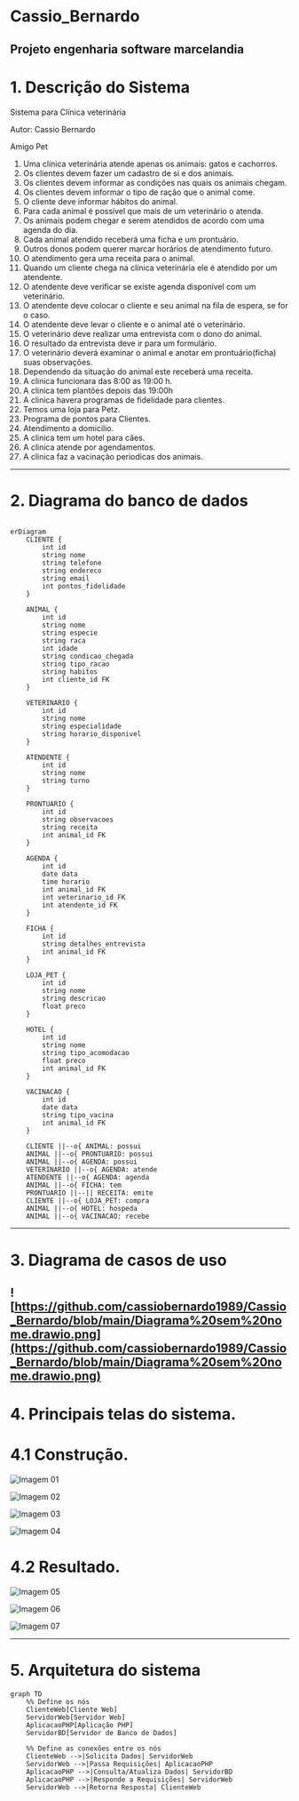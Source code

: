 # Cassio_Bernardo
Projeto engenharia software marcelandia
---
# 1. Descrição do Sistema
Sistema para Clínica veterinária

Autor: Cassio Bernardo

Amigo Pet

1.  Uma clínica veterinária atende apenas os animais: gatos e cachorros. 
2.  Os clientes devem fazer um cadastro de si e dos animais. 
3.  Os clientes devem informar as condições nas quais os animais chegam. 
4.  Os clientes devem informar o tipo de ração que o animal come. 
5.  O cliente deve informar hábitos do animal. 
6.  Para cada animal é possível que mais de um veterinário o atenda. 
7.  Os animais podem chegar e serem atendidos de acordo com uma agenda do dia. 
8.  Cada animal atendido receberá uma ficha e um prontuário. 
9.  Outros donos podem querer marcar horários de atendimento futuro. 
10. O atendimento gera uma receita para o animal. 
11. Quando um cliente chega na clínica veterinária ele é atendido por um atendente. 
12. O atendente deve verificar se existe agenda disponível com um veterinário. 
13. O atendente deve colocar o cliente e seu animal na fila de espera, se for o caso. 
14. O atendente deve levar o cliente e o animal até o veterinário. 
14. O veterinário deve realizar uma entrevista com o dono do animal. 
15. O resultado da entrevista deve ir para um formulário. 
16. O veterinário deverá examinar o animal e anotar em prontuário(ficha) suas observações. 
17. Dependendo da situação do animal este receberá uma receita.
18. A clinica funcionara das 8:00 as 19:00 h.
19. A clinica tem plantões depois das 19:00h
20. A clinica havera programas de fidelidade para clientes.
21. Temos uma loja para Petz.
22. Programa de pontos para Clientes.
23. Atendimento a domicilio.
24. A clinica tem um hotel para cães.
25. A clinica atende por agendamentos.
26. A clinica faz a vacinação periodicas dos animais.
---
# 2. Diagrama do banco de dados


```mermaid

erDiagram
    CLIENTE {
        int id
        string nome
        string telefone
        string endereco
        string email
        int pontos_fidelidade
    }

    ANIMAL {
        int id
        string nome
        string especie
        string raca
        int idade
        string condicao_chegada
        string tipo_racao
        string habitos
        int cliente_id FK
    }

    VETERINARIO {
        int id
        string nome
        string especialidade
        string horario_disponivel
    }

    ATENDENTE {
        int id
        string nome
        string turno
    }

    PRONTUARIO {
        int id
        string observacoes
        string receita
        int animal_id FK
    }

    AGENDA {
        int id
        date data
        time horario
        int animal_id FK
        int veterinario_id FK
        int atendente_id FK
    }

    FICHA {
        int id
        string detalhes_entrevista
        int animal_id FK
    }

    LOJA_PET {
        int id
        string nome
        string descricao
        float preco
    }

    HOTEL {
        int id
        string nome
        string tipo_acomodacao
        float preco
        int animal_id FK
    }

    VACINACAO {
        int id
        date data
        string tipo_vacina
        int animal_id FK
    }

    CLIENTE ||--o{ ANIMAL: possui
    ANIMAL ||--o{ PRONTUARIO: possui
    ANIMAL ||--o{ AGENDA: possui
    VETERINARIO ||--o{ AGENDA: atende
    ATENDENTE ||--o{ AGENDA: agenda
    ANIMAL ||--o{ FICHA: tem
    PRONTUARIO ||--|| RECEITA: emite
    CLIENTE ||--o{ LOJA_PET: compra
    ANIMAL ||--o{ HOTEL: hospeda
    ANIMAL ||--o{ VACINACAO: recebe

```


---
# 3. Diagrama de casos de uso

![https://github.com/cassiobernardo1989/Cassio_Bernardo/blob/main/Diagrama%20sem%20nome.drawio.png](https://github.com/cassiobernardo1989/Cassio_Bernardo/blob/main/Diagrama%20sem%20nome.drawio.png)
---
# 4. Principais telas do sistema.

# 4.1 Construção.


![Imagem 01](https://github.com/cassiobernardo1989/Cassio_Bernardo/blob/main/imagens/Captura%20de%20tela%202024-08-13%20220157.png)

![Imagem 02](https://github.com/cassiobernardo1989/Cassio_Bernardo/blob/main/imagens/Captura%20de%20tela%202024-08-13%20220233.png)

![Imagem 03](https://github.com/cassiobernardo1989/Cassio_Bernardo/blob/main/imagens/Captura%20de%20tela%202024-08-13%20221151.png)

![Imagem 04](https://github.com/cassiobernardo1989/Cassio_Bernardo/blob/main/imagens/Captura%20de%20tela%202024-08-13%20222536.png)

# 4.2 Resultado.


![Imagem 05](https://github.com/cassiobernardo1989/Cassio_Bernardo/blob/main/imagens/Captura%20de%20tela%202024-08-15%20222152.png)

![Imagem 06](https://github.com/cassiobernardo1989/Cassio_Bernardo/blob/main/imagens/Captura%20de%20tela%202024-08-15%20222216.png)

![Imagem 07](https://github.com/cassiobernardo1989/Cassio_Bernardo/blob/main/imagens/Captura%20de%20tela%202024-08-15%20222122.png)


---

# 5. Arquitetura do sistema


```mermaid
graph TD
    %% Define os nós
    ClienteWeb[Cliente Web]
    ServidorWeb[Servidor Web]
    AplicacaoPHP[Aplicação PHP]
    ServidorBD[Servidor de Banco de Dados]

    %% Define as conexões entre os nós
    ClienteWeb -->|Solicita Dados| ServidorWeb
    ServidorWeb -->|Passa Requisições| AplicacaoPHP
    AplicacaoPHP -->|Consulta/Atualiza Dados| ServidorBD
    AplicacaoPHP -->|Responde a Requisições| ServidorWeb
    ServidorWeb -->|Retorna Resposta| ClienteWeb

```

